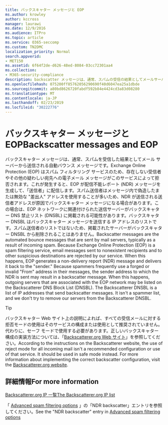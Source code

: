```yaml
---
title: バックスキャター メッセージと EOP
ms.author: krowley
author: kccross
manager: laurawi
ms.date: 12/9/2016
ms.audience: ITPro
ms.topic: article
ms.service: O365-seccomp
ms.custom: TN2DMC
localization_priority: Normal
search.appverid:
- MET150
ms.assetid: 6f64f2de-d626-48ed-8084-03cc72301aa4
ms.collection:
- M365-security-compliance
description: backscatter メッセージは、通常、スパムの受信の結果としてメールサーバーによって送信される自動バウンスメッセージです。バックスキャター dnsbl は、バック散布メッセージを送信する IP アドレスのリストです。スパム送信者のリストではないため、バックスキャター dnsbl からサーバーを削除しようとしていません。
ms.openlocfilehash: 075200ff85762056290690f40d6047ea25a1dbde
ms.sourcegitcommit: a80bd8626720fabdf592b84e4424cd3a83d08280
ms.translationtype: MT
ms.contentlocale: ja-JP
ms.lasthandoff: 02/23/2019
ms.locfileid: "30222776"
---
```

# <a name="backscatter-messages-and-eop"></a><span data-ttu-id="cb16c-105">バックスキャター メッセージと EOP</span><span class="sxs-lookup"><span data-stu-id="cb16c-105">Backscatter messages and EOP</span></span>

<span data-ttu-id="cb16c-p102">バックスキャター メッセージは、通常、スパムを受信した結果としてメール サーバーから送信される自動バウンス メッセージです。Exchange Online Protection (EOP) はスパム フィルタリング サービスのため、存在しない受信者やその他の疑わしい宛先への電子メール メッセージがこのサービスによって拒否されます。これが発生すると、EOP が配信不能レポート (NDR) メッセージを生成して、「送信者」に配信します。スパム送信者はメッセージ内で偽造したまたは無効な "差出人" アドレスを使用することが多いため、NDR が送信される送信者アドレスが原因でバックスキャター メッセージになる場合があります。この場合は、EOP ネットワークに関連付けられた送信サーバーがバックスキャター DNS 禁止リスト (DNSBL) に掲載される可能性があります。バックスキャター DNSBL はバックスキャター メッセージを送信する IP アドレスのリストです。スパム送信者のリストではないため、掲載されたサーバーがバックスキャター DNSBL から削除されることはありません。</span><span class="sxs-lookup"><span data-stu-id="cb16c-p102">Backscatter messages are the automated bounce messages that are sent by mail servers, typically as a result of incoming spam. Because Exchange Online Protection (EOP) is a spam filtering service, email messages sent to nonexistent recipients and to other suspicious destinations are rejected by our service. When this happens, EOP generates a non-delivery report (NDR) message and delivers it back to the "sender." Because spammers frequently use a forged or invalid "From" address in their messages, the sender address to which the NDR is sent may result in a backscatter message. When this happens, outgoing servers that are associated with the EOP network may be listed on the Backscatterer DNS Block List (DNSBL). The Backscatterer DNSBL is a list of IP addresses that send backscatter messages. It isn't a spammer list, and we don't try to remove our servers from the Backscatterer DNSBL.</span></span> 
  
> [!TIP]
> <span data-ttu-id="cb16c-p103">バックスキャター Web サイト上の説明によれば、すべての受信メールに対する拒否モードの使用はそのサービスの構成または使用として推奨されていません。代わりに、セーフ モードで使用する必要があります。正しいバックスキャター構成の実装方法については、「[Backscatterer.org Web サイト](http://www.backscatterer.org/?target=usage)」を参照してください。</span><span class="sxs-lookup"><span data-stu-id="cb16c-p103">According to the instructions on the Backscatterer website, the use of reject mode for all incoming mail isn't a recommended configuration or use of that service. It should be used in safe mode instead. For more information about implementing the correct backscatter configuration, visit the [Backscatterer.org website](http://www.backscatterer.org/?target=usage).</span></span> 
  
## <a name="for-more-information"></a><span data-ttu-id="cb16c-116">詳細情報</span><span class="sxs-lookup"><span data-stu-id="cb16c-116">For more information</span></span>

[<span data-ttu-id="cb16c-117">Backscatterer.org IP 一覧</span><span class="sxs-lookup"><span data-stu-id="cb16c-117">The Backscatterer.org IP list</span></span>](https://blogs.msdn.com/b/tzink/archive/2012/08/22/the-backscatterer-org-ip-list.aspx)
  
<span data-ttu-id="cb16c-118">「 [Advanced spam filtering options](advanced-spam-filtering-asf-options.md) 」の「NDR backscatter」エントリを参照してください。</span><span class="sxs-lookup"><span data-stu-id="cb16c-118">See the "NDR backscatter" entry in [Advanced spam filtering  options](advanced-spam-filtering-asf-options.md)</span></span>
  

